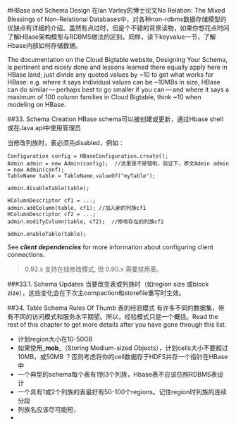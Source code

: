 #HBase and Schema Design
在Ian Varley的博士论文No Relation: The Mixed Blessings of Non-Relational Databases中，对各种non-rdbms数据存储模型的优缺点有详细的介绍。虽然有点过时，但是个不错的背景读物，如果你想花点时间了解HBase架构模型与RDBMS做法的区别。同样，读下keyvalue一节，了解Hbase内部如何存储数据。

The documentation on the Cloud Bigtable website, Designing Your Schema, is pertinent and nicely done and lessons learned there equally apply here in HBase land; just divide any quoted values by ~10 to get what works for HBase: e.g. where it says individual values can be ~10MBs in size, HBase can do similar — perhaps best to go smaller if you can — and where it says a maximum of 100 column families in Cloud Bigtable, think ~10 when modeling on HBase.

##33. Schema Creation
HBase schema可以被创建或更新，通过Hbase shell或在Java api中使用管理员

当修改列族时，表必须先disabled，例如：

    Configuration config = HBaseConfiguration.create();
    Admin admin = new Admin(config);  //这里是不是错啦，验证下，原文Admin admin = new Admin(conf);
    TableName table = TableName.valueOf("myTable");
    
    admin.disableTable(table);
    
    HColumnDescriptor cf1 = ...;
    admin.addColumn(table, cf1); //加入新的列族cf1
    HColumnDescriptor cf2 = ...;
    admin.modifyColumn(table, cf2);  //修改存在的列族cf2
    
    admin.enableTable(table);

See _**client dependencies**_ for more information about configuring client connections.

> 0.92.x 支持在线修改模式, 但 0.90.x 需要禁用表。

###33.1. Schema Updates
当要改变表或列族时（如region size 或block zize），这些变化会在下次主compaction和storefile重写时生效。

##34. Table Schema Rules Of Thumb 表的经验模式
有许多不同的数据集，带有不同的访问模式和服务水平期望。所以，经验模式只是一个概括。Read the rest of this chapter to get more details after you have gone through this list.

 * 计划region大小在10-50GB
 * 如果使用_**mob**_（Storing Medium-sized Objects），计划cells大小不要超过10MB，或50MB ？否则考虑将你的cell数据存于HDFS并存一个指针在HBase中
 * 一个典型的schema每个表有1到3个列族，Hbase表不应该仿照RDBMS表设计
 * 一个具有1或2个列族的表最好有50-100个regions。记住region时列族的连续分段
 * 列族名应该尽可能短，
 * 

